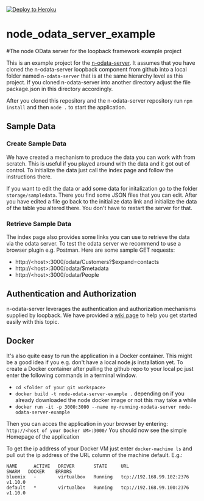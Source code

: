 [![Deploy to Heroku](https://www.herokucdn.com/deploy/button.png)](https://heroku.com/deploy)

# node_odata_server_example
#The node OData server for the loopback framework example project

This is an example project for the [n-odata-server](https://github.com/htammen/n-odata-server).
It assumes that you have cloned the n-odata-server loopback component from github into a local folder named
`n-odata-server` that is at the same hierarchy level as this project. If you cloned n-odata-server into another
directory adjust the file package.json in this directory accordingly.

After you cloned this repository and the n-odata-server repository
run `npm install`
and then `node .`
to start the application.

## Sample Data
### Create Sample Data
We have created a mechanism to produce the data you can work with from scratch. This is useful if you played around
with the data and it got out of control. To initialize the data just call the index page and follow the instructions there.

If you want to edit the data or add some data for initalization go to the folder `storage/sampledata`. There you find
some JSON files that you can edit. After you have edited a file go back to the initialize data link and initialize the data
of the table you altered there. You don't have to restart the server for that.

### Retrieve Sample Data
The index page also provides some links you can use to retrieve the data via the odata server.
To test the odata server we recommend to use a browser plugin e.g. Postman.
Here are some sample GET requests:

* http://\<host\>:3000/odata/Customers?$expand=contacts
* http://\<host\>:3000/odata/$metadata
* http://\<host\>:3000/odata/People

## Authentication and Authorization
n-odata-server leverages the authentication and authorization mechanisms supplied by loopback. 
We have provided a [wiki page](https://github.com/htammen/n-odata-server/wiki/authorization) to help you get started easily with this topic.

## Docker
It's also quite easy to run the application in a Docker container. This might be a good idea if you e.g. don't have a
local node.js installation yet. To create a Docker container after pulling the github repo to your local pc just enter
the following commands in a terminal window.

* `cd <folder of your git workspace>`
* `docker build -t node-odata-server-example .` depending on if you already downloaded the node docker image or not this may take a while
* `docker run -it -p 3000:3000 --name my-running-nodata-server node-odata-server-example`

Then you can acces the application in your browser by entering:
`http://<host of your Docker VM>:3000/`
You should now see the simple Homepage of the application

To get the ip address of your Docker VM just enter `docker-machine ls` and pull out the ip address of the URL column of the machine default.
E.g.:
```
NAME      ACTIVE   DRIVER       STATE     URL                         SWARM   DOCKER    ERRORS
bluemix   -        virtualbox   Running   tcp://192.168.99.102:2376           v1.10.0
default   *        virtualbox   Running   tcp://192.168.99.100:2376           v1.10.0
```
